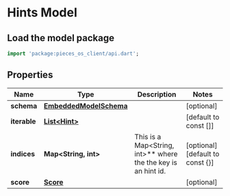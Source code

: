 # Hints Model

## Load the model package
```dart
import 'package:pieces_os_client/api.dart';
```

## Properties
Name | Type | Description | Notes
------------ | ------------- | ------------- | -------------
**schema** | [**EmbeddedModelSchema**](EmbeddedModelSchema) |  | [optional] 
**iterable** | [**List\<Hint\>**](Hint) |  | [default to const []]
**indices** | **Map\<String, int\>** | This is a Map\<String, int\>** where the the key is an hint id. | [optional] [default to const {}]
**score** | [**Score**](Score) |  | [optional] 




